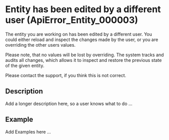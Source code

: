 # Entity has been edited by a different user (ApiError_Entity_000003)

The entity you are working on has been edited by a different user. You could either 
reload and inspect the changes made by the user, or you are overriding the other 
users values.

Please note, that no values will be lost by overriding. The system tracks and audits 
all changes, which allows it to inspect and restore the previous state of the given 
entity. 

Please contact the support, if you think this is not correct.

## Description

Add a longer description here, so a user knows what to do ...

## Example

Add Examples here ...